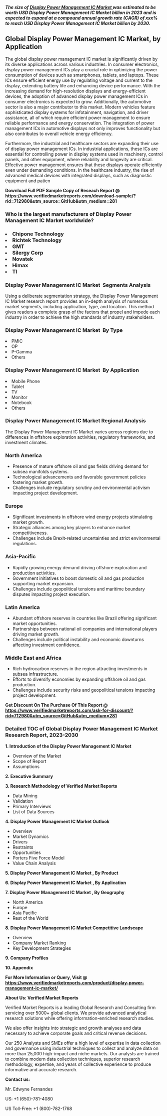 <p><em><strong>The size of <a href="https://www.verifiedmarketreports.com/download-sample/?rid=712980&utm_source=GitHub&utm_medium=281" target="_blank">Display Power Management IC Market </a> was estimated to be worth USD Display Power Management IC Market billion in 2023 and is expected to expand at a compound annual growth rate (CAGR) of xxx% to reach USD Display Power Management IC Market billion by 2030.</strong></em><br /> <h2>Global Display Power Management IC Market, by Application</h2><p>The global display power management IC market is significantly driven by its diverse applications across various industries. In consumer electronics, display power management ICs play a crucial role in optimizing the power consumption of devices such as smartphones, tablets, and laptops. These ICs ensure efficient energy use by regulating voltage and current to the display, extending battery life and enhancing device performance. With the increasing demand for high-resolution displays and energy-efficient devices, the adoption of advanced display power management ICs in consumer electronics is expected to grow. Additionally, the automotive sector is also a major contributor to this market. Modern vehicles feature sophisticated display systems for infotainment, navigation, and driver assistance, all of which require efficient power management to ensure reliable performance and energy conservation. The integration of power management ICs in automotive displays not only improves functionality but also contributes to overall vehicle energy efficiency.</p><p>Furthermore, the industrial and healthcare sectors are expanding their use of display power management ICs. In industrial applications, these ICs are essential for controlling power in display systems used in machinery, control panels, and other equipment, where reliability and longevity are critical. Effective power management ensures that these displays operate efficiently even under demanding conditions. In the healthcare industry, the rise of advanced medical devices with integrated displays, such as diagnostic equipment and patien</p><p id="" class=""><strong>Download Full PDF Sample Copy of Reseach Report @ <a target="">https://www.verifiedmarketreports.com/download-sample/?rid=712980&utm_source=GitHub&utm_medium=281</a></strong></p><h3 id="" class="">Who is the largest manufacturers of&nbsp;Display Power Management IC Market worldwide?</h3><h3 class=""></Li><Li>Chipone Technology</Li><Li> Richtek Technology</Li><Li> GMT</Li><Li> Silergy Corp</Li><Li> Novatek</Li><Li> Himax</Li><Li> TI</h3><h3 id="" class="">Display Power Management IC Market &nbsp;Segments Analysis</h3><p id="" class="">Using a deliberate segmentation strategy, the Display Power Management IC Market research report provides an in-depth analysis of numerous market segments, including application, type, and location. This method gives readers a complete grasp of the factors that propel and impede each industry in order to achieve the high standards of industry stakeholders.</p><h3 id="" class="">Display Power Management IC Market &nbsp;By Type</h3><p></Li><Li>PMIC</Li><Li> OP</Li><Li> P-Gamma</Li><Li> Others</p><h3 id="" class="">Display Power Management IC Market &nbsp;By Application</h3><p class=""></Li><Li>Mobile Phone</Li><Li> Tablet</Li><Li> TV</Li><Li> Monitor</Li><Li> Notebook</Li><Li> Others</p><h3 id="" class="">Display Power Management IC Market Regional Analysis</h3><p id="" class="">The Display Power Management IC Market varies across regions due to differences in offshore exploration activities, regulatory frameworks, and investment climates.</p><h3 id="" class="">North America</h3><ul><li>Presence of mature offshore oil and gas fields driving demand for subsea manifolds systems.</li><li>Technological advancements and favorable government policies fostering market growth.</li><li>Challenges include regulatory scrutiny and environmental activism impacting project development.</li></ul><h3 id="" class="">Europe</h3><ul><li>Significant investments in offshore wind energy projects stimulating market growth.</li><li>Strategic alliances among key players to enhance market competitiveness.</li><li>Challenges include Brexit-related uncertainties and strict environmental regulations.</li></ul><h3 id="" class="">Asia-Pacific</h3><ul><li>Rapidly growing energy demand driving offshore exploration and production activities.</li><li>Government initiatives to boost domestic oil and gas production supporting market expansion.</li><li>Challenges include geopolitical tensions and maritime boundary disputes impacting project execution.</li></ul><h3 id="" class="">Latin America</h3><ul><li>Abundant offshore reserves in countries like Brazil offering significant market opportunities.</li><li>Partnerships between national oil companies and international players driving market growth.</li><li>Challenges include political instability and economic downturns affecting investment confidence.</li></ul><h3 id="" class="">Middle East and Africa</h3><ul><li>Rich hydrocarbon reserves in the region attracting investments in subsea infrastructure.</li><li>Efforts to diversify economies by expanding offshore oil and gas production.</li><li>Challenges include security risks and geopolitical tensions impacting project development.</li></ul><p id="" class=""><strong>Get Discount On The Purchase Of This Report @ <a href="https://www.verifiedmarketreports.com/ask-for-discount/?rid=712980&utm_source=GitHub&utm_medium=281" target="_blank">https://www.verifiedmarketreports.com/ask-for-discount/?rid=712980&utm_source=GitHub&utm_medium=281</a></strong></p><h3 id="" class="">Detailed TOC of Global Display Power Management IC Market Research Report, 2023-2030</h3><p id="" class=""><strong>1. Introduction of the Display Power Management IC Market </strong></p><ul><li>Overview of the Market</li><li>Scope of Report</li><li>Assumptions</li></ul><p id="" class=""><strong>2. Executive Summary</strong></p><p id="" class=""><strong>3. Research Methodology of Verified Market Reports</strong></p><ul><li>Data Mining</li><li>Validation</li><li>Primary Interviews</li><li>List of Data Sources</li></ul><p id="" class=""><strong>4. Display Power Management IC Market Outlook</strong></p><ul><li>Overview</li><li>Market Dynamics</li><li>Drivers</li><li>Restraints</li><li>Opportunities</li><li>Porters Five Force Model</li><li>Value Chain Analysis</li></ul><p id="" class=""><strong>5. Display Power Management IC Market , By Product</strong></p><p id="" class=""><strong>6. Display Power Management IC Market , By Application</strong></p><p id="" class=""><strong>7. Display Power Management IC Market , By Geography</strong></p><ul><li>North America</li><li>Europe</li><li>Asia Pacific</li><li>Rest of the World</li></ul><p id="" class=""><strong>8. Display Power Management IC Market Competitive Landscape</strong></p><ul><li>Overview</li><li>Company Market Ranking</li><li>Key Development Strategies</li></ul><p id="" class=""><strong>9. Company Profiles</strong></p><p id="" class=""><strong>10. Appendix</strong></p><p id="" class=""><strong>For More Information or Query, Visit @ <a href="https://www.verifiedmarketreports.com/product/display-power-management-ic-market/" target="_blank">https://www.verifiedmarketreports.com/product/display-power-management-ic-market/</a></strong></p><p id="" class=""><strong>About Us: Verified Market Reports</strong></p><p id="" class="">Verified Market Reports is a leading Global Research and Consulting firm servicing over 5000+ global clients. We provide advanced analytical research solutions while offering information-enriched research studies.</p><p id="" class="">We also offer insights into strategic and growth analyses and data necessary to achieve corporate goals and critical revenue decisions.</p><p id="" class="">Our 250 Analysts and SMEs offer a high level of expertise in data collection and governance using industrial techniques to collect and analyze data on more than 25,000 high-impact and niche markets. Our analysts are trained to combine modern data collection techniques, superior research methodology, expertise, and years of collective experience to produce informative and accurate research.</p><p id="" class=""><strong>Contact us:</strong></p><p id="" class="">Mr. Edwyne Fernandes</p><p id="" class="">US: +1 (650)-781-4080</p><p id="" class="">US Toll-Free: +1 (800)-782-1768</p>
